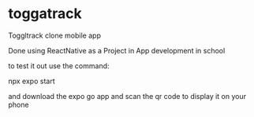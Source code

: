 # toggatrack
Toggltrack clone mobile app

Done using ReactNative as a Project in App development in school

to test it out use the command:

npx expo start

and download the expo go app and scan the qr code to display it on your phone
